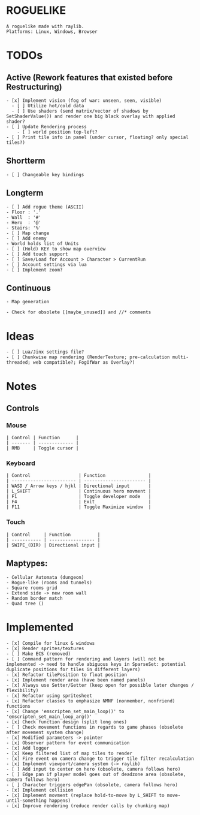 # ROGUELIKE
    A roguelike made with raylib.
    Platforms: Linux, Windows, Browser


# TODOs
## Active (Rework features that existed before Restructuring)
    - [x] Implement vision (fog of war: unseen, seen, visible)
      - [ ] Utilize hot/cold data
      - [ ] Use shaders (send matrix/vector of shadows by SetShaderValue()) and render one big black overlay with applied shader?
    - [ ] Update Rendering process
        - [ ] world position top-left?
    - [ ] Print tile info in panel (under cursor, floating? only special tiles?)


## Shortterm
    - [ ] Changeable key bindings


## Longterm
    - [ ] Add rogue theme (ASCII)
    - Floor : '.'
    - Wall  : '#'
    - Hero  : '@'
    - Stairs: '%'
    - [ ] Map change
    - [ ] Add enemy
    - World holds list of Units
    - [ ] (Hold) KEY to show map overview
    - [ ] Add touch support
    - [ ] Save/Load for Account > Character > CurrentRun
    - [ ] Account settings via lua
    - [ ] Implement zoom?


## Continuous
    - Map generation

    - Check for obsolete [[maybe_unused]] and //* comments


# Ideas
    - [ ] Lua/Jinx settings file?
    - [ ] Chunkwise map rendering (RenderTexture; pre-calculation multi-threaded; web compatible?; FogOfWar as Overlay?)


# Notes

## Controls

### Mouse
    | Control | Function      |
    | ------- | ------------- |
    | RMB     | Toggle cursor |


### Keyboard
    | Control                  | Function                |
    | ------------------------ | ----------------------- |
    | WASD / Arrow keys / hjkl | Directional input       |
    | L_SHIFT                  | Continuous hero movment |
    | F1                       | Toggle developer mode   |
    | F4                       | Exit                    |
    | F11                      | Toggle Maximize window  |


### Touch
    | Control     | Function          |
    | ----------- | ----------------- |
    | SWIPE_(DIR) | Directional input |

## Maptypes:
    - Cellular Automata (dungeon)
    - Rogue-like (rooms and tunnels)
    - Square rooms grid
    - Extend side -> new room wall
    - Random border match
    - Quad tree ()

# Implemented
    - [x] Compile for linux & windows
    - [x] Render sprites/textures
    - [ ] Make ECS (removed)
    - [ ] Command pattern for rendering and layers (will not be implemented -> need to handle abiguous keys in SparseSet: potential duplicate positions for tiles in different layers)
    - [x] Refactor tilePosition to float position
    - [x] Implement render area (have been named panels)
    - [x] Always use Setter/Getter (keep open for possible later changes / flexibility)
    - [x] Refactor using spritesheet
    - [x] Refactor classes to emphasize NMNF (nonmember, nonfriend) functions
    - [x] Change 'emscripten_set_main_loop()' to 'emscripten_set_main_loop_arg()'
    - [x] Check function design (split long ones)
    - [ ] Check movement functions in regards to game phases (obsolete after movement system change)
    - [x] Modified parameters -> pointer
    - [x] Observer pattern for event communication
    - [x] Add logger
    - [x] Keep filtered list of map tiles to render
    - [x] Fire event on camera change to trigger tile filter recalculation
    - [x] Implement viewport/camera system (-> raylib)
    - [ ] Add input to center on hero (obsolete, camera follows hero)
    - [ ] Edge pan if player model goes out of deadzone area (obsolete, camera follows hero)
    - [ ] Character triggers edgePan (obsolete, camera follows hero)
    - [x] Implement collision
    - [x] Implement movment (replace hold-to-move by L_SHIFT to move-until-something happens)
    - [x] Improve rendering (reduce render calls by chunking map)
